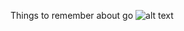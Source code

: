 Things to remember about go
![alt text](https://raw.githubusercontent.com/feliperando/go-workspace/master/pointers-in-a-nuthshell.png)
